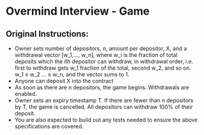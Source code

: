# Overmind Interview - Game



## Original Instructions:

- Owner sets number of depositors, n, amount per depositor, X, and a withdrawal vector [w_1,…, w_n], where w_i is the fraction of total deposits which the ith depositor can withdraw, in withdrawal order, i.e. first to withdraw gets w_1 fraction of the total, second w_2, and so on. w_1 ≤ w_2 … ≤ w_n, and the vector sums to 1.
- Anyone can deposit X into the contract
- As soon as there are n depositors, the game begins. Withdrawals are enabled.
- Owner sets an expiry timestamp T. If there are fewer than n depositors by T, the game is cancelled. All depositors can withdraw 100% of their deposit.
- You are also expected to build out any tests needed to ensure the above specifications are covered.

